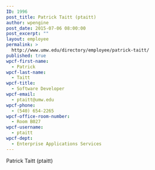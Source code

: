 ```yaml
---
ID: 1996
post_title: Patrick Taitt (ptaitt)
author: wpengine
post_date: 2015-07-06 08:00:00
post_excerpt: ""
layout: employee
permalink: >
  http://www.umw.edu/directory/employee/patrick-taitt/
published: true
wpcf-first-name:
  - Patrick
wpcf-last-name:
  - Taitt
wpcf-title:
  - Software Developer
wpcf-email:
  - ptaitt@umw.edu
wpcf-phone:
  - (540) 654-2265
wpcf-office-room-number:
  - Room B027
wpcf-username:
  - ptaitt
wpcf-dept:
  - Enterprise Applications Services
---
```

Patrick Taitt (ptaitt)